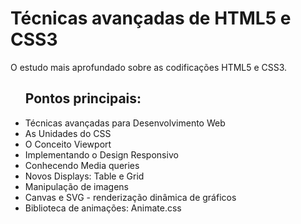 # Técnicas avançadas de HTML5 e CSS3
 O estudo mais aprofundado sobre as codificações HTML5 e CSS3.

 <ul>
 	<h2>Pontos principais:</h2>
 	<li>Técnicas avançadas para Desenvolvimento Web</li>
 	<li>As Unidades do CSS</li>
 	<li>O Conceito Viewport</li>
    <li>Implementando o Design Responsivo</li>
    <li>Conhecendo Media queries</li>
    <li>Novos Displays: Table e Grid</li>
    <li>Manipulação de imagens</li>
    <li>Canvas e SVG - renderização dinâmica de gráficos</li>
    <li>Biblioteca de animações: Animate.css</li>
 </ul>